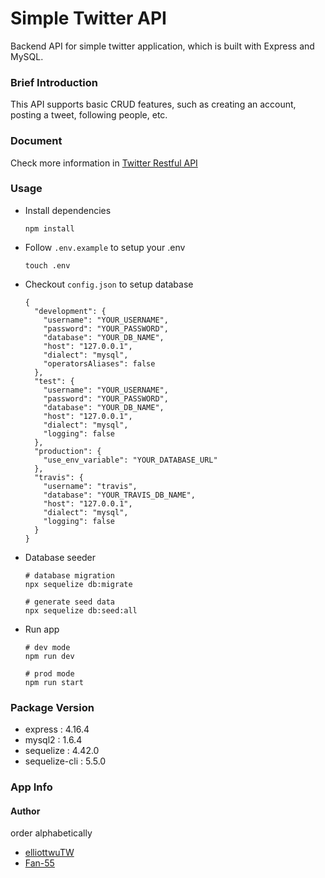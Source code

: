 # Simple Twitter API
Backend API for simple twitter application, which is built with Express and MySQL.

### Brief Introduction
This API supports basic CRUD features, such as creating an account, posting a tweet, following people, etc.

### Document
Check more information in [Twitter Restful API](https://www.notion.so/Twitter-Restful-API-ce031de8db4a496fa03622af7d9a1455)

### Usage
- Install dependencies
  ```
  npm install
  ```
- Follow `.env.example` to setup your .env
  ```
  touch .env
  ```
- Checkout `config.json` to setup database
  ```
  {
    "development": {
      "username": "YOUR_USERNAME",
      "password": "YOUR_PASSWORD",
      "database": "YOUR_DB_NAME",
      "host": "127.0.0.1",
      "dialect": "mysql",
      "operatorsAliases": false
    },
    "test": {
      "username": "YOUR_USERNAME",
      "password": "YOUR_PASSWORD",
      "database": "YOUR_DB_NAME",
      "host": "127.0.0.1",
      "dialect": "mysql",
      "logging": false
    },
    "production": {
      "use_env_variable": "YOUR_DATABASE_URL"
    },
    "travis": {
      "username": "travis",
      "database": "YOUR_TRAVIS_DB_NAME",
      "host": "127.0.0.1",
      "dialect": "mysql",
      "logging": false
    }
  }
  ```
- Database seeder
  ```
  # database migration
  npx sequelize db:migrate

  # generate seed data
  npx sequelize db:seed:all
  ```
- Run app
  ```
  # dev mode
  npm run dev

  # prod mode
  npm run start
  ```

### Package Version
- express : 4.16.4
- mysql2 : 1.6.4
- sequelize : 4.42.0
- sequelize-cli : 5.5.0

### App Info
#### Author 
order alphabetically
- [elliottwuTW](https://github.com/elliottwuTW)
- [Fan-55](https://github.com/Fan-55)

